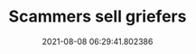 ---
date: 2021-08-08 06:29:41.802386
link:
  source: web
  source_url: https://roytang.net
  text: Scammers sell griefers
  url: https://pluralistic.net/2021/08/06/get-you-coming-and-going/#curse-of-bigness
source: web
syndicated:
- type: mastodon
  url: https://mastodon.technology/users/roytang/statuses/106719096508194498
- type: twitter
  url: https://twitter.com/roytang/status/1424256489313607682/
tags:
- tech
title: Scammers sell griefers
---